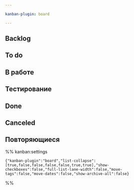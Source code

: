 ```yaml
---

kanban-plugin: board

---
```


## Backlog



## To do



## В работе



## Тестирование



## Done



## Canceled



## Повторяющиеся





%% kanban:settings
```
{"kanban-plugin":"board","list-collapse":[true,false,false,false,false,true,true],"show-checkboxes":false,"full-list-lane-width":false,"move-tags":false,"move-dates":false,"show-archive-all":false}
```
%%